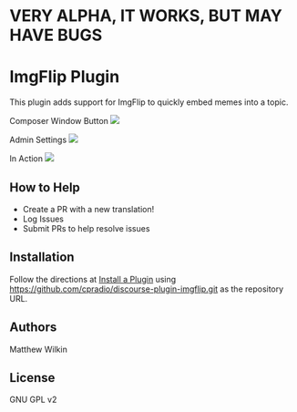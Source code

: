 # VERY ALPHA, IT WORKS, BUT MAY HAVE BUGS

# ImgFlip Plugin
This plugin adds support for ImgFlip to quickly embed memes into a topic.

Composer Window Button
![](https://raw.githubusercontent.com/cpradio/discourse-plugin-imgflip/master/screenshot-composer.png)

Admin Settings
![](https://raw.githubusercontent.com/cpradio/discourse-plugin-imgflip/master/screenshot-admin-settings.png)

In Action
![](https://raw.githubusercontent.com/cpradio/discourse-plugin-imgflip/master/screenshot-action.gif)

## How to Help

- Create a PR with a new translation!
- Log Issues
- Submit PRs to help resolve issues

## Installation

Follow the directions at [Install a Plugin](https://meta.discourse.org/t/install-a-plugin/19157) using https://github.com/cpradio/discourse-plugin-imgflip.git as the repository URL.

## Authors

Matthew Wilkin

## License

GNU GPL v2
